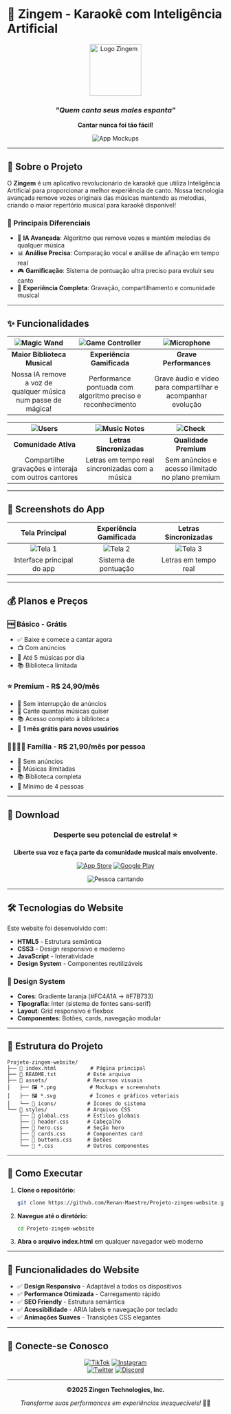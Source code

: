 # 🎤 Zingem - Karaokê com Inteligência Artificial

<div align="center">
  <img src="assets/icons/logo.svg" alt="Logo Zingem" width="120" height="120">
  
  ### *"Quem canta seus males espanta"*
  **Cantar nunca foi tão fácil!**
  
  ![App Mockups](assets/Appmockups.png)
</div>

---

## 📱 Sobre o Projeto

O **Zingem** é um aplicativo revolucionário de karaokê que utiliza Inteligência Artificial para proporcionar a melhor experiência de canto. Nossa tecnologia avançada remove vozes originais das músicas mantendo as melodias, criando o maior repertório musical para karaokê disponível!

### 🎯 Principais Diferenciais

- 🤖 **IA Avançada**: Algoritmo que remove vozes e mantém melodias de qualquer música
- 📊 **Análise Precisa**: Comparação vocal e análise de afinação em tempo real  
- 🎮 **Gamificação**: Sistema de pontuação ultra preciso para evoluir seu canto
- 📱 **Experiência Completa**: Gravação, compartilhamento e comunidade musical

---

## ✨ Funcionalidades

<div align="center">
  
| ![Magic Wand](assets/icons/MagicWand.svg) | ![Game Controller](assets/icons/GameController.svg) | ![Microphone](assets/icons/MicrophoneStage.svg) |
|:---:|:---:|:---:|
| **Maior Biblioteca Musical** | **Experiência Gamificada** | **Grave Performances** |
| Nossa IA remove a voz de qualquer música num passe de mágica! | Performance pontuada com algoritmo preciso e reconhecimento | Grave áudio e vídeo para compartilhar e acompanhar evolução |

| ![Users](assets/icons/UsersThree.svg) | ![Music Notes](assets/icons/MusicNotes.svg) | ![Check](assets/icons/Check.svg) |
|:---:|:---:|:---:|
| **Comunidade Ativa** | **Letras Sincronizadas** | **Qualidade Premium** |
| Compartilhe gravações e interaja com outros cantores | Letras em tempo real sincronizadas com a música | Sem anúncios e acesso ilimitado no plano premium |

</div>

---

## 🎵 Screenshots do App

<div align="center">
  
| Tela Principal | Experiência Gamificada | Letras Sincronizadas |
|:---:|:---:|:---:|
| ![Tela 1](assets/Tela%201.png) | ![Tela 2](assets/Tela%202.png) | ![Tela 3](assets/Tela%203.png) |
| Interface principal do app | Sistema de pontuação | Letras em tempo real |

</div>

---

## 💰 Planos e Preços

### 🆓 **Básico - Grátis**
- ✅ Baixe e comece a cantar agora
- 📺 Com anúncios
- 🎵 Até 5 músicas por dia
- 📚 Biblioteca limitada

### ⭐ **Premium - R$ 24,90/mês** 
- 🚫 Sem interrupção de anúncios
- 🎵 Cante quantas músicas quiser
- 📚 Acesso completo à biblioteca
- 🎁 **1 mês grátis para novos usuários**

### 👨‍👩‍👧‍👦 **Família - R$ 21,90/mês por pessoa**
- 🚫 Sem anúncios
- 🎵 Músicas ilimitadas
- 📚 Biblioteca completa
- 👥 Mínimo de 4 pessoas

---

## 📲 Download

<div align="center">
  
### Desperte seu potencial de estrela! ⭐

**Liberte sua voz e faça parte da comunidade musical mais envolvente.**

[![App Store](assets/appstore.svg)](https://apps.apple.com)
[![Google Play](assets/playstore.svg)](https://play.google.com)

![Pessoa cantando](assets/rapaz-ouvindo-musica-com-fones-de-ouvido-e-cantando-no-aplicativo-de-karaoke-removebg%201.png)

</div>

---

## 🛠️ Tecnologias do Website

Este website foi desenvolvido com:

- **HTML5** - Estrutura semântica
- **CSS3** - Design responsivo e moderno
- **JavaScript** - Interatividade
- **Design System** - Componentes reutilizáveis

### 🎨 Design System

- **Cores**: Gradiente laranja (#FC4A1A → #F7B733)
- **Tipografia**: Inter (sistema de fontes sans-serif)
- **Layout**: Grid responsivo e flexbox
- **Componentes**: Botões, cards, navegação modular

---

## 📁 Estrutura do Projeto

```
Projeto-zingem-website/
├── 📄 index.html           # Página principal
├── 📄 README.txt          # Este arquivo
├── 📁 assets/             # Recursos visuais
│   ├── 🖼️ *.png           # Mockups e screenshots
│   ├── 🖼️ *.svg           # Ícones e gráficos vetoriais
│   └── 📁 icons/          # Ícones do sistema
└── 📁 styles/             # Arquivos CSS
    ├── 🎨 global.css      # Estilos globais
    ├── 🎨 header.css      # Cabeçalho
    ├── 🎨 hero.css        # Seção hero
    ├── 🎨 cards.css       # Componentes card
    ├── 🎨 buttons.css     # Botões
    └── 🎨 *.css           # Outros componentes
```

---

## 🚀 Como Executar

1. **Clone o repositório:**
   ```bash
   git clone https://github.com/Renan-Maestre/Projeto-zingem-website.git
   ```

2. **Navegue até o diretório:**
   ```bash
   cd Projeto-zingem-website
   ```

3. **Abra o arquivo index.html** em qualquer navegador web moderno

---

## 🌟 Funcionalidades do Website

- ✅ **Design Responsivo** - Adaptável a todos os dispositivos
- ✅ **Performance Otimizada** - Carregamento rápido
- ✅ **SEO Friendly** - Estrutura semântica
- ✅ **Acessibilidade** - ARIA labels e navegação por teclado
- ✅ **Animações Suaves** - Transições CSS elegantes

---

## 🤝 Conecte-se Conosco

<div align="center">

[![TikTok](assets/icons/tiktok.svg)](https://tiktok.com/@zingem)
[![Instagram](assets/icons/instagram.svg)](https://instagram.com/zingem)  
[![Twitter](assets/icons/twitter.svg)](https://twitter.com/zingem)
[![Discord](assets/icons/discord.svg)](https://discord.gg/zingem)

---

**©2025 Zingen Technologies, Inc.**

*Transforme suas performances em experiências inesquecíveis!* 🎤✨

</div>